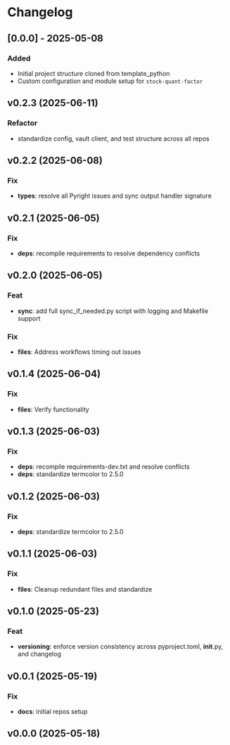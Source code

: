 # Changelog

## [0.0.0] - 2025-05-08

### Added

- Initial project structure cloned from template_python
- Custom configuration and module setup for `stock-quant-factor`

## v0.2.3 (2025-06-11)

### Refactor

- standardize config, vault client, and test structure across all repos

## v0.2.2 (2025-06-08)

### Fix

- **types**: resolve all Pyright issues and sync output handler signature

## v0.2.1 (2025-06-05)

### Fix

- **deps**: recompile requirements to resolve dependency conflicts

## v0.2.0 (2025-06-05)

### Feat

- **sync**: add full sync_if_needed.py script with logging and Makefile support

### Fix

- **files**: Address workflows timing out issues

## v0.1.4 (2025-06-04)

### Fix

- **files**: Verify functionality

## v0.1.3 (2025-06-03)

### Fix

- **deps**: recompile requirements-dev.txt and resolve conflicts
- **deps**: standardize termcolor to 2.5.0

## v0.1.2 (2025-06-03)

### Fix

- **deps**: standardize termcolor to 2.5.0

## v0.1.1 (2025-06-03)

### Fix

- **files**: Cleanup redundant files and standardize

## v0.1.0 (2025-05-23)

### Feat

- **versioning**: enforce version consistency across pyproject.toml,
  **init**.py, and changelog

## v0.0.1 (2025-05-19)

### Fix

- **docs**: initial repos setup

## v0.0.0 (2025-05-18)
